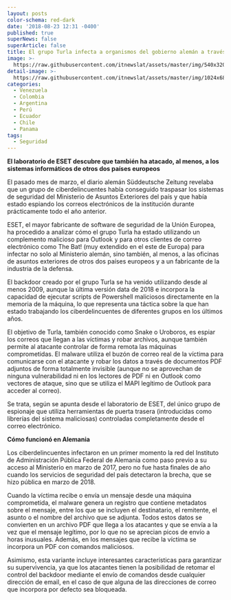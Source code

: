 ```yaml
---
layout: posts
color-schema: red-dark
date: '2018-08-23 12:31 -0400'
published: true
superNews: false
superArticle: false
title: El grupo Turla infecta a organismos del gobierno alemán a través de Outlook
image: >-
  https://raw.githubusercontent.com/itnewslat/assets/master/img/540x320/Grupo-Hackers-p.jpg
detail-image: >-
  https://raw.githubusercontent.com/itnewslat/assets/master/img/1024x680/Grupo-Hackers-g.jpg
categories:
  - Venezuela
  - Colombia
  - Argentina
  - Perú
  - Ecuador
  - Chile
  - Panama
tags:
  - Seguridad
---
```

**El laboratorio de ESET descubre que también ha atacado, al menos, a los sistemas informáticos de otros dos países europeos**

El pasado mes de marzo, el diario alemán Süddeutsche Zeitung revelaba que un grupo de ciberdelincuentes había conseguido traspasar los sistemas de seguridad del Ministerio de Asuntos Exteriores del país y que había estado espiando los correos electrónicos de la institución durante prácticamente todo el año anterior. 

ESET, el mayor fabricante de software de seguridad de la Unión Europea, ha procedido a analizar cómo el grupo Turla ha estado utilizando un complemento malicioso para Outlook y para otros clientes de correo electrónico como The Bat! (muy extendido en el este de Europa) para infectar no solo al Ministerio alemán, sino también, al menos, a las oficinas de asuntos exteriores de otros dos países europeos y a un fabricante de la industria de la defensa. 

El backdoor creado por el grupo Turla se ha venido utilizando desde al menos 2009, aunque la última versión data de 2018 e incorpora la capacidad de ejecutar scripts de Powershell maliciosos directamente en la memoria de la máquina, lo que representa una táctica sobre la que han estado trabajando los ciberdelincuentes de diferentes grupos en los últimos años.

El objetivo de Turla, también conocido como Snake o Uroboros, es espiar los correos que llegan a las víctimas y robar archivos, aunque también permite al atacante controlar de forma remota las máquinas comprometidas. El malware utiliza el buzón de correo real de la víctima para comunicarse con el atacante y robar los datos a través de documentos PDF adjuntos de forma totalmente invisible (aunque no se aprovechan de ninguna vulnerabilidad ni en los lectores de PDF ni en Outlook como vectores de ataque, sino que se utiliza el MAPI legítimo de Outlook para acceder al correo).

Se trata, según se apunta desde el laboratorio de ESET, del único grupo de espionaje que utiliza herramientas de puerta trasera (introducidas como librerías del sistema maliciosas) controladas completamente desde el correo electrónico. 

**Cómo funcionó en Alemania**

Los ciberdelincuentes infectaron en un primer momento la red del Instituto de Administración Pública Federal de Alemania como paso previo a su acceso al Ministerio en marzo de 2017, pero no fue hasta finales de año cuando los servicios de seguridad del país detectaron la brecha, que se hizo pública en marzo de 2018.  

Cuando la víctima recibe o envía un mensaje desde una máquina comprometida, el malware genera un registro que contiene metadatos sobre el mensaje, entre los que se incluyen el destinatario, el remitente, el asunto o el nombre del archivo que se adjunta. Todos estos datos se convierten en un archivo PDF que llega a los atacantes y que se envía a la vez que el mensaje legítimo, por lo que no se aprecian picos de envío a horas inusuales. Además, en los mensajes que recibe la víctima se incorpora un PDF con comandos maliciosos. 

Asimismo, esta variante incluye interesantes características para garantizar su supervivencia, ya que los atacantes tienen la posibilidad de retomar el control del backdoor mediante el envío de comandos desde cualquier dirección de email, en el caso de que alguna de las direcciones de correo que incorpora por defecto sea bloqueada.
